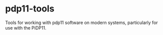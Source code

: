 # pdp11-tools
Tools for working with pdp11 software on modern systems, particularly for use with the PiDP11.
